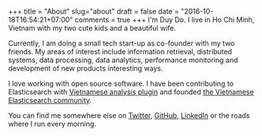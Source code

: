 +++
title = "About"
slug="about"
draft = false
date = "2016-10-18T16:54:21+07:00"
comments = true
+++
I'm Duy Do. I live in Ho Chi Minh, Vietnam with my two cute kids and a beautiful wife.

Currently, I am doing a small tech start-up as co-founder with my two friends. My areas of interest include information retrieval, distributed systems, data processing, data analytics, performance monitoring and development of new products interesting ways.

I love working with open source software. I have been contributing to Elasticsearch with
[Vietnamese analysis plugin](https://github.com/duydo/elasticsearch-analysis-vietnamese) and founded [the Vietnamese Elasticsearch community](https://www.facebook.com/groups/elasticsearchvn/).

You can find me somewhere else on [Twitter](https://twitter.com/duydo), [GitHub](https://github.com/duydo), [LinkedIn](https://vn.linkedin.com/in/duydo) or 
the roads where I run every morning.

